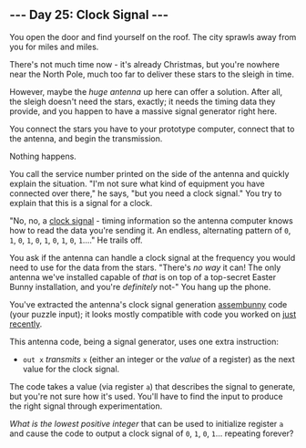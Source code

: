 <h2>--- Day 25: Clock Signal ---</h2><p>You open the door and find yourself on the roof. The city sprawls away from you for miles and miles.</p>
<p>There&apos;s not much time now - it&apos;s already Christmas, but you&apos;re nowhere near the North Pole, much too far to deliver these stars to the sleigh in time.</p>
<p>However, maybe the <em>huge antenna</em> up here can offer a solution. After all, the sleigh doesn&apos;t need the stars, exactly; it needs the timing data they provide, and you happen to have a massive signal generator right here.</p>
<p>You connect the stars you have to your prototype computer, connect that to the antenna, and begin the transmission.</p>
<p><span title="Then again, if something ever works on the first try, you should be *very* suspicious.">Nothing happens.</span></p>
<p>You call the service number printed on the side of the antenna and quickly explain the situation. &quot;I&apos;m not sure what kind of equipment you have connected over there,&quot; he says, &quot;but you need a clock signal.&quot; You try to explain that this is a signal for a clock.</p>
<p>&quot;No, no, a <a href="https://en.wikipedia.org/wiki/Clock_signal">clock signal</a> - timing information so the antenna computer knows how to read the data you&apos;re sending it. An endless, alternating pattern of <code>0</code>, <code>1</code>, <code>0</code>, <code>1</code>, <code>0</code>, <code>1</code>, <code>0</code>, <code>1</code>, <code>0</code>, <code>1</code>....&quot; He trails off.</p>
<p>You ask if the antenna can handle a clock signal at the frequency you would need to use for the data from the stars. &quot;There&apos;s <em>no way</em> it can! The only antenna we&apos;ve installed capable of <em>that</em> is on top of a top-secret Easter Bunny installation, and you&apos;re <em>definitely</em> not-&quot; You hang up the phone.</p>
<p>You&apos;ve extracted the antenna&apos;s clock signal generation <a href="12">assembunny</a> code (your puzzle input); it looks mostly compatible with code you worked on <a href="23">just recently</a>.</p>
<p>This antenna code, being a signal generator, uses one extra instruction:</p>
<ul>
<li><code>out x</code> <em>transmits</em> <code>x</code> (either an integer or the <em>value</em> of a register) as the next value for the clock signal.</li>
</ul>
<p>The code takes a value (via register <code>a</code>) that describes the signal to generate, but you&apos;re not sure how it&apos;s used. You&apos;ll have to find the input to produce the right signal through experimentation.</p>
<p><em>What is the lowest positive integer</em> that can be used to initialize register <code>a</code> and cause the code to output a clock signal of <code>0</code>, <code>1</code>, <code>0</code>, <code>1</code>... repeating forever?</p>

